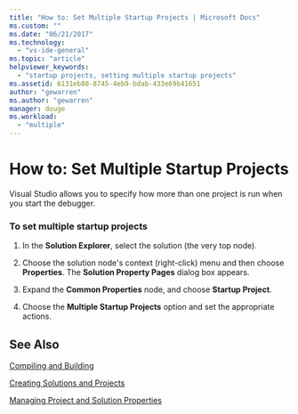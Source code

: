 ```yaml
---
title: "How to: Set Multiple Startup Projects | Microsoft Docs"
ms.custom: ""
ms.date: "06/21/2017"
ms.technology: 
  - "vs-ide-general"
ms.topic: "article"
helpviewer_keywords: 
  - "startup projects, setting multiple startup projects"
ms.assetid: 6131eb80-8745-4eb9-bdab-433e69b41651
author: "gewarren"
ms.author: "gewarren"
manager: douge
ms.workload: 
  - "multiple"
---
```

# How to: Set Multiple Startup Projects
Visual Studio allows you to specify how more than one project is run when you start the debugger.  

### To set multiple startup projects  

1.  In the **Solution Explorer**, select the solution (the very top node).  

2.  Choose the solution node's context (right-click) menu and then choose **Properties**. The **Solution Property Pages** dialog box appears.  

3.  Expand the **Common Properties** node, and choose **Startup Project**.  

4.  Choose the **Multiple Startup Projects** option and set the appropriate actions.

## See Also  
 [Compiling and Building](../ide/compiling-and-building-in-visual-studio.md)

 [Creating Solutions and Projects](../ide/creating-solutions-and-projects.md)

 [Managing Project and Solution Properties](../ide/managing-project-and-solution-properties.md)
